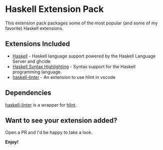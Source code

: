 # Haskell Extension Pack

This extension pack packages some of the most popular (and some of my favorite) Haskell extensions.

## Extensions Included

- [Haskell](https://marketplace.visualstudio.com/items?itemName=haskell.haskell) - Haskell language support powered by the Haskell Language Server and ghcide
- [Haskell Syntax Highlighting](https://marketplace.visualstudio.com/items?itemName=justusadam.language-haskell) - Syntax support for the Haskell programming language.
- [haskell-linter](https://marketplace.visualstudio.com/items?itemName=hoovercj.haskell-linter) - An extension to use hlint in vscode

## Dependencies

[haskell-linter](https://marketplace.visualstudio.com/items?itemName=hoovercj.haskell-linter) is a wrapper for [hlint](https://github.com/ndmitchell/hlint).

## Want to see your extension added?

Open a PR and I'd be happy to take a look. 

**Enjoy!**